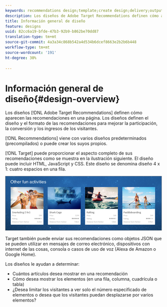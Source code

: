 ```yaml
---
keywords: recommendations design;template;create design;delivery;output
description: Los diseños de Adobe Target Recommendations definen cómo aparecen las recomendaciones en una página. Los diseños definen el diseño y el formato de las recomendaciones para mejorar la participación, la conversión y los ingresos de los visitantes.
title: Información general de diseño
feature: designs
uuid: 82cc6a19-bfde-47b3-92b9-b862be70dd87
translation-type: tm+mt
source-git-commit: 4a3a34c868b542a4d534b6dcef8663e2b2b6b448
workflow-type: tm+mt
source-wordcount: '191'
ht-degree: 30%

---
```



# Información general de diseño{#design-overview}

Los diseños [!DNL Adobe Target Recommendations] definen cómo aparecen las recomendaciones en una página. Los diseños definen el diseño y el formato de las recomendaciones para mejorar la participación, la conversión y los ingresos de los visitantes.

[!DNL Recommendations] viene con varios diseños predeterminados (precompilados) o puede crear los suyos propios.

[!DNL Target] puede proporcionar el aspecto completo de sus recomendaciones como se muestra en la ilustración siguiente. El diseño puede incluir HTML, JavaScript y CSS. Este diseño se denomina diseño 4 x 1: cuatro espacios en una fila.

![](assets/velocity_example.png)

Target también puede enviar sus recomendaciones como objetos JSON que se pueden utilizar en mensajes de correo electrónico, dispositivos con internet de las cosas, consola o casos de uso de voz (Alexa de Amazon o Google Home).

Los diseños le ayudan a determinar:

* Cuántos artículos desea mostrar en una recomendación
* Cómo desea mostrar los elementos (en una fila, columna, cuadrícula o tabla)
* ¿Desea limitar los visitantes a ver solo el número especificado de elementos o desea que los visitantes puedan desplazarse por varios elementos?

